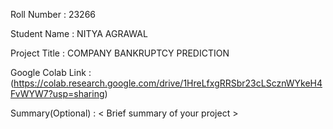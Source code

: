 Roll Number       :   23266

Student Name      :   NITYA AGRAWAL

Project Title     :   COMPANY BANKRUPTCY PREDICTION

Google Colab Link :  (https://colab.research.google.com/drive/1HreLfxgRRSbr23cLScznWYkeH4FvWYW7?usp=sharing)

Summary(Optional) :   < Brief summary of your project >

